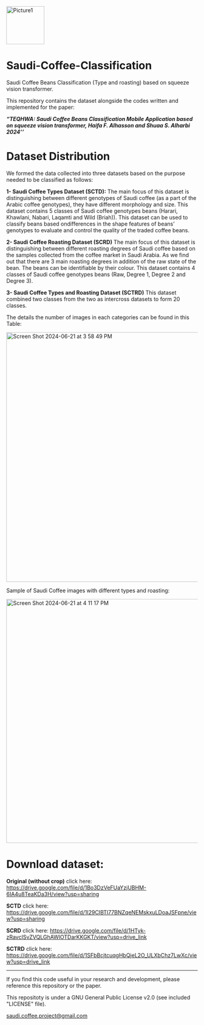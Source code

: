 <img width="100" alt="Picture1" src="https://github.com/ShuaaS/Saudi-Coffee-Classification/assets/143282158/4e09f356-8a04-476f-8506-ff72c78ed436"> 

# Saudi-Coffee-Classification  

 Saudi Coffee Beans Classification (Type and roasting) based on squeeze vision transformer.   

This repository contains the dataset alongside the codes written and implemented for the paper: 

_**“TEQHWA: Saudi Coffee Beans Classification Mobile Application based on squeeze vision transformer, Haifa F. Alhasson and Shuaa S. Alharbi 2024’’**_


# Dataset Distribution

We formed the data collected into three datasets based on the purpose needed
to be classified as follows:

**1- Saudi Coffee Types Dataset (SCTD):**
The main focus of this dataset is distinguishing between different genotypes of Saudi coffee (as a part of the Arabic
coffee genotypes), they have different morphology and size. This dataset contains 5 classes of Saudi coffee genotypes beans (Harari, Khawlani, Nabari,
Laqamti and Wild (Briah)). This dataset can be used to classify beans based ondifferences in the shape features of beans’ genotypes to evaluate and control
the quality of the traded coffee beans. 

**2- Saudi Coffee Roasting Dataset (SCRD)**
The main focus of this dataset is distinguishing between different roasting degrees of Saudi coffee based on the samples collected from the coffee market in Saudi Arabia. As we find out that there are 3 main roasting degrees in addition of the raw state of the bean. The beans can be identifiable by their colour. This dataset contains 4 classes of Saudi coffee genotypes beans (Raw, Degree 1, Degree 2 and Degree 3).

**3- Saudi Coffee Types and Roasting Dataset (SCTRD)**
This dataset combined two classes from the two as intercross datasets to form 20 classes.

The details the number of images in each categories can be found in this Table:

<img width="657" alt="Screen Shot 2024-06-21 at 3 58 49 PM" src="https://github.com/ShuaaS/Saudi-Coffee-Classification/assets/143282158/e39bdee1-045d-4c50-8de5-6afd69817824">

Sample of Saudi Coffee images with different types and roasting:

<img width="642" alt="Screen Shot 2024-06-21 at 4 11 17 PM" src="https://github.com/ShuaaS/Saudi-Coffee-Classification/assets/143282158/55ad754d-51a7-497a-b56e-d14c6ff1eb21">

# Download dataset:

**Original (without crop)** click here: https://drive.google.com/file/d/1Bo3DzVeFUaYzjUBHM-6IA4u8TeaKDa3H/view?usp=sharing

**SCTD** click here: https://drive.google.com/file/d/1I29CIBTl77BNZqeNEMskxuLDoaJSFpne/view?usp=sharing

**SCRD** click here: https://drive.google.com/file/d/1HTyk-zRavcISvZVQLGhAWlOTDarKKGKT/view?usp=drive_link

**SCTRD** click here: https://drive.google.com/file/d/1SFbBcjtcuqgHbQjeL2O_ULXbChz7LwXc/view?usp=drive_link
__________________________________________________________________________________________

If you find this code useful in your research and development, please reference this repository or the paper.

This repositoty is under a GNU General Public License v2.0 (see included "LICENSE" file).

saudi.coffee.project@gmail.com


